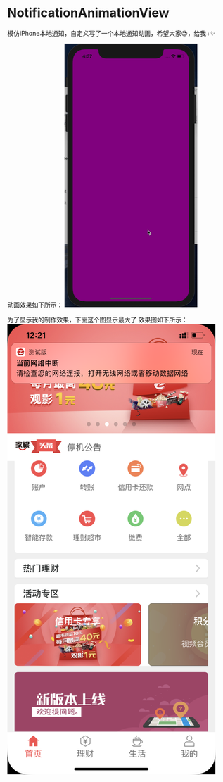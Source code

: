 # NotificationAnimationView
模仿iPhone本地通知，自定义写了一个本地通知动画，希望大家😍，给我+✨

动画效果如下所示：
![QQ20190809-163756-HD](https://github.com/xiaoyang-iOS/NotificationAnimationView/blob/master/QQ20190809-163756-HD.gif)

为了显示我的制作效果，下面这个图显示最大了
效果图如下所示：
![IMG_2039](https://github.com/xiaoyang-iOS/NotificationAnimationView/blob/master/IMG_2039.PNG)


